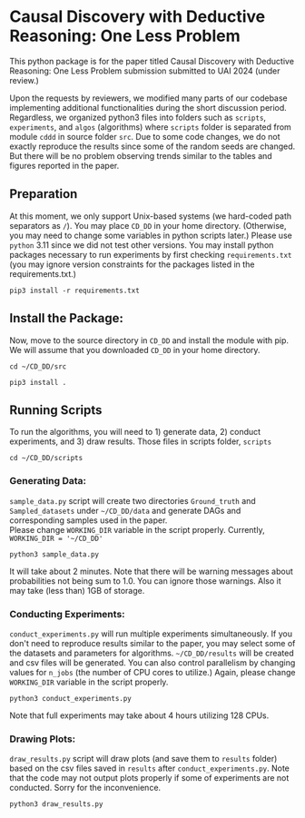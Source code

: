 # Causal Discovery with Deductive Reasoning: One Less Problem

This python package is for the paper titled Causal Discovery with Deductive Reasoning: One Less Problem submission submitted to UAI 2024 (under review.)

Upon the requests by reviewers, we modified many parts of our codebase implementing additional functionalities during the short discussion period.
Regardless, we organized python3 files into folders such as `scripts`, `experiments`, and `algos` (algorithms) where
`scripts` folder is separated from module `cddd` in source folder `src`.
Due to some code changes, we do not exactly reproduce the results
since some of the random seeds are changed. But there will be no problem observing trends similar to the tables and figures reported in the paper.

## Preparation

At this moment, we only support Unix-based systems (we hard-coded path separators as `/`).
You may place `CD_DD` in your home directory. (Otherwise, you may need to change some variables in python scripts later.) 
Please use `python` 3.11 since we did not test other versions.
You may install python packages necessary to
run experiments by first checking `requirements.txt` (you may ignore version constraints for the packages listed in the requirements.txt.)

`pip3 install -r requirements.txt`

## Install the Package:

Now, move to the source directory in `CD_DD` and install the module with pip.
We will assume that you downloaded `CD_DD` in your home directory.

`cd ~/CD_DD/src`

`pip3 install .`

## Running Scripts

To run the algorithms, you will need to 1) generate data, 2) conduct experiments, and 3) draw results.
Those files in scripts folder, `scripts`

`cd ~/CD_DD/scripts`

### Generating Data:

`sample_data.py` script will create two directories `Ground_truth` and `Sampled_datasets` under `~/CD_DD/data`
and generate DAGs and corresponding samples used in the paper.   
Please change `WORKING_DIR` variable in the script properly. Currently, `WORKING_DIR = '~/CD_DD'`

`python3 sample_data.py`

It will take about 2 minutes.
Note that there will be warning messages about probabilities not being sum to 1.0. You can ignore those warnings.
Also it may take (less than) 1GB of storage.

### Conducting Experiments:

`conduct_experiments.py` will run multiple experiments simultaneously.
If you don't need to reproduce results similar to the paper, you may select some of the datasets and parameters for algorithms.
`~/CD_DD/results` will be created and csv files will be generated. You can also control parallelism by changing values for `n_jobs` (the number of CPU cores to utilize.)
Again, please change `WORKING_DIR` variable in the script properly.

`python3 conduct_experiments.py`

Note that full experiments may take about 4 hours utilizing 128 CPUs.

### Drawing Plots:

`draw_results.py` script will draw plots (and save them to `results` folder) based on the csv files saved in `results` after `conduct_experiments.py`.
Note that the code may not output plots properly if some of experiments are not conducted. Sorry for the inconvenience.

`python3 draw_results.py`



